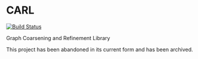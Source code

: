 # CARL

[![Build Status](https://travis-ci.org/ScottKolo/CARL.svg?branch=master)](https://travis-ci.org/ScottKolo/CARL)

Graph Coarsening and Refinement Library

This project has been abandoned in its current form and has been archived.
